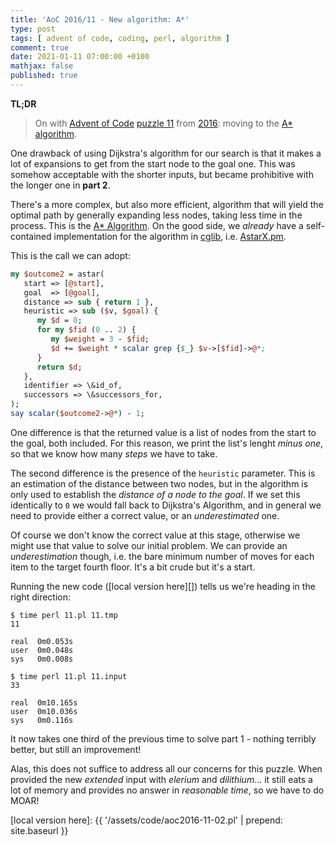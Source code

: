 ```yaml
---
title: 'AoC 2016/11 - New algorithm: A*'
type: post
tags: [ advent of code, coding, perl, algorithm ]
comment: true
date: 2021-01-11 07:00:00 +0100
mathjax: false
published: true
---
```


**TL;DR**

> On with [Advent of Code][] [puzzle 11][p11] from [2016][aoc2016]: moving to
> the [A\* algorithm][astar].

One drawback of using Dijkstra's algorithm for our search is that it makes
a lot of expansions to get from the start node to the goal one. This was
somehow acceptable with the shorter inputs, but became prohibitive with
the longer one in **part 2**.

There's a more complex, but also more efficient, algorithm that will yield
the optimal path by generally expanding less nodes, taking less time in
the process. This is the [A\* Algorithm][astar]. On the good side, we
*already* have a self-contained implementation for the algorithm in
[cglib][], i.e. [AstarX.pm][].

This is the call we can adopt:

```perl
my $outcome2 = astar(
   start => [@start],
   goal  => [@goal],
   distance => sub { return 1 },
   heuristic => sub ($v, $goal) {
      my $d = 0;
      for my $fid (0 .. 2) {
         my $weight = 3 - $fid;
         $d += $weight * scalar grep {$_} $v->[$fid]->@*;
      }
      return $d;
   },
   identifier => \&id_of,
   successors => \&successors_for,
);
say scalar($outcome2->@*) - 1;
```

One difference is that the returned value is a list of nodes from the
start to the goal, both included. For this reason, we print the list's
lenght *minus one*, so that we know how many *steps* we have to take.

The second difference is the presence of the `heuristic` parameter. This
is an estimation of the distance between two nodes, but in the algorithm
is only used to establish the *distance of a node to the goal*. If we
set this identically to `0` we would fall back to Dijkstra's Algorithm,
and in general we need to provide either a correct value, or an
*underestimated* one.

Of course we don't know the correct value at this stage, otherwise we
might use that value to solve our initial problem. We can provide an
*underestimation* though, i.e. the bare minimum number of moves for each
item to the target fourth floor. It's a bit crude but it's a start.

Running the new code ([local version here][]) tells us we're heading in
the right direction:

```
$ time perl 11.pl 11.tmp
11

real  0m0.053s
user  0m0.048s
sys   0m0.008s

$ time perl 11.pl 11.input
33

real  0m10.165s
user  0m10.036s
sys   0m0.116s
```

It now takes one third of the previous time to solve part 1 - nothing terribly
better, but still an improvement!

Alas, this does not suffice to address all our concerns for this puzzle.
When provided the new *extended* input with *elerium* and *dilithium*...
it still eats a lot of memory and provides no answer in *reasonable
time*, so we have to do MOAR!



[p11]: https://adventofcode.com/2016/day/11
[aoc2016]: https://adventofcode.com/2016/
[Advent of Code]: https://adventofcode.com/
[Perl]: https://www.perl.org/
[astar]: https://en.wikipedia.org/wiki/A%2A_search_algorithm
[cglib]: https://github.com/polettix/cglib-perl/
[AstarX.pm]: https://github.com/polettix/cglib-perl/blob/master/AstarX.pm
[local version here]: {{ '/assets/code/aoc2016-11-02.pl' | prepend: site.baseurl }}
